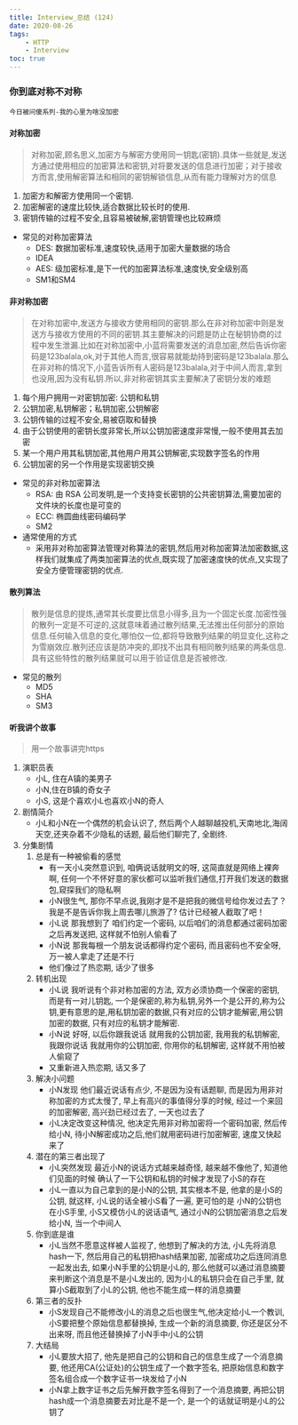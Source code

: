```yaml
---
title: Interview_总结 (124)
date: 2020-08-26
tags: 
    - HTTP
    - Interview
toc: true
---
```


### 你到底对称不对称
    今日被问傻系列-我的心里为啥没加密

<!-- more -->

#### 对称加密
> 对称加密,顾名思义,加密方与解密方使用同一钥匙(密钥).具体一些就是,发送方通过使用相应的加密算法和密钥,对将要发送的信息进行加密；对于接收方而言,使用解密算法和相同的密钥解锁信息,从而有能力理解对方的信息
1. 加密方和解密方使用同一个密钥.
2. 加密解密的速度比较快,适合数据比较长时的使用.
3. 密钥传输的过程不安全,且容易被破解,密钥管理也比较麻烦
- 常见的对称加密算法
    * DES: 数据加密标准,速度较快,适用于加密大量数据的场合
    * IDEA
    * AES: 级加密标准,是下一代的加密算法标准,速度快,安全级别高
    * SM1和SM4

#### 非对称加密
> 在对称加密中,发送方与接收方使用相同的密钥.那么在非对称加密中则是发送方与接收方使用的不同的密钥.其主要解决的问题是防止在秘钥协商的过程中发生泄漏.比如在对称加密中,小蓝将需要发送的消息加密,然后告诉你密码是123balala,ok,对于其他人而言,很容易就能劫持到密码是123balala.那么在非对称的情况下,小蓝告诉所有人密码是123balala,对于中间人而言,拿到也没用,因为没有私钥.所以,非对称密钥其实主要解决了密钥分发的难题
1. 每个用户拥用一对密钥加密: 公钥和私钥
2. 公钥加密,私钥解密；私钥加密,公钥解密
3. 公钥传输的过程不安全,易被窃取和替换
4. 由于公钥使用的密钥长度非常长,所以公钥加密速度非常慢,一般不使用其去加密
5. 某一个用户用其私钥加密,其他用户用其公钥解密,实现数字签名的作用
6. 公钥加密的另一个作用是实现密钥交换
- 常见的非对称加密算法
    * RSA: 由 RSA 公司发明,是一个支持变长密钥的公共密钥算法,需要加密的文件块的长度也是可变的
    * ECC: 椭圆曲线密码编码学
    * SM2
- 通常使用的方式
    * 采用非对称加密算法管理对称算法的密钥,然后用对称加密算法加密数据,这样我们就集成了两类加密算法的优点,既实现了加密速度快的优点,又实现了安全方便管理密钥的优点.

#### 散列算法
> 散列是信息的提炼,通常其长度要比信息小得多,且为一个固定长度.加密性强的散列一定是不可逆的,这就意味着通过散列结果,无法推出任何部分的原始信息.任何输入信息的变化,哪怕仅一位,都将导致散列结果的明显变化,这称之为雪崩效应.散列还应该是防冲突的,即找不出具有相同散列结果的两条信息.具有这些特性的散列结果就可以用于验证信息是否被修改.
- 常见的散列
    * MD5
    * SHA
    * SM3

#### 听我讲个故事
> 用一个故事讲完https
1. 演职员表
    * 小L, 住在A镇的美男子
    * 小N,住在B镇的奇女子
    * 小S, 这是个喜欢小L也喜欢小N的奇人
2. 剧情简介
    * 小L和小N在一个偶然的机会认识了, 然后两个人越聊越投机,天南地北,海阔天空,还夹杂着不少隐私的话题, 最后他们聊完了, 全剧终.
3. 分集剧情
    1. 总是有一种被偷看的感觉
        * 有一天小L突然意识到, 咱俩说话就明文的呀, 这简直就是网络上裸奔啊, 任何一个不怀好意的家伙都可以监听我们通信,打开我们发送的数据包,窥探我们的隐私啊
        * 小N很生气, 那你不早点说,我刚才是不是把我的微信号给你发过去了？ 我是不是告诉你我上周去哪儿旅游了?   估计已经被人截取了吧！
        * 小L说 那我想到了 咱们约定一个密码, 以后咱们的消息都通过密码加密之后再发送把, 这样就不怕别人偷看了
        * 小N说 那我每根一个朋友说话都得约定个密码, 而且密码也不安全呀, 万一被人拿走了还是不行
        * 他们像过了热恋期, 话少了很多
    2. 转机出现
        * 小L说 我听说有个非对称加密的方法,  双方必须协商一个保密的密钥, 而是有一对儿钥匙, 一个是保密的,称为私钥,另外一个是公开的,称为公钥,更有意思的是,用私钥加密的数据,只有对应的公钥才能解密,用公钥加密的数据, 只有对应的私钥才能解密.
        * 小N说 好呀, 以后你跟我说话 就用我的公钥加密, 我用我的私钥解密, 我跟你说话 我就用你的公钥加密, 你用你的私钥解密, 这样就不用怕被人偷窥了
        * 又重新进入热恋期,  话又多了
    3. 解决小问题
        * 小N发现 他们最近说话有点少, 不是因为没有话题聊, 而是因为用非对称加密的方式太慢了, 早上有高兴的事值得分享的时候, 经过一个来回的加密解密, 高兴劲已经过去了, 一天也过去了
        * 小L决定改变这种情况, 他决定先用非对称加密将一个密码加密, 然后传给小N, 待小N解密成功之后,他们就用密码进行加密解密, 速度又快起来了
    4. 潜在的第三者出现了
        * 小L突然发现 最近小N的说话方式越来越奇怪, 越来越不像他了, 知道他们见面的时候 确认了一下公钥和私钥的时候才发现了小S的存在
        * 小L一直以为自己拿到的是小N的公钥, 其实根本不是, 他拿的是小S的公钥, 就这样, 小L说的话全被小S看了一遍, 更可怕的是 小N的公钥也在小S手里, 小S又模仿小L的说话语气, 通过小N的公钥加密消息之后发给小N, 当一个中间人
    5. 你到底是谁
        * 小L当然不愿意这样被人监视了, 他想到了解决的方法, 小L先将消息hash一下, 然后用自己的私钥把hash结果加密, 加密成功之后连同消息一起发出去, 如果小N手里的公钥是小L的, 那么他就可以通过消息摘要来判断这个消息是不是小L发出的, 因为小L的私钥只会在自己手里, 就算小S截取到了小L的公钥, 他也不能生成一样的消息摘要
    6. 第三者的反扑
        * 小S发现自己不能修改小L的消息之后也很生气,他决定给小L一个教训,小S要把整个原始信息都替换掉, 生成一个新的消息摘要, 你还是区分不出来呀, 而且他还替换掉了小N手中小L的公钥
    7. 大结局
        * 小L要放大招了, 他先是把自己的公钥和自己的信息生成了一个消息摘要, 他还用CA(公证处)的公钥生成了一个数字签名, 把原始信息和数字签名组合成一个数字证书一块发给了小N
        * 小N拿上数字证书之后先解开数字签名得到了一个消息摘要, 再把公钥hash成一个消息摘要去对比是不是一个, 是一个的话就证明是小L的公钥了

